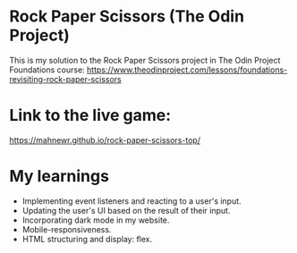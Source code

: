 # Rock Paper Scissors (The Odin Project)

This is my solution to the Rock Paper Scissors project in The Odin Project Foundations course: https://www.theodinproject.com/lessons/foundations-revisiting-rock-paper-scissors

# Link to the live game:

https://mahnewr.github.io/rock-paper-scissors-top/

# My learnings

- Implementing event listeners and reacting to a user's input.
- Updating the user's UI based on the result of their input.
- Incorporating dark mode in my website.
- Mobile-responsiveness.
- HTML structuring and display: flex.
